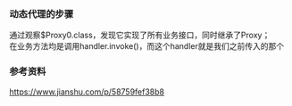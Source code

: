 ### 动态代理的步骤
通过观察$Proxy0.class，发现它实现了所有业务接口，同时继承了Proxy；  
在业务方法均是调用handler.invoke()，而这个handler就是我们之前传入的那个
### 参考资料
https://www.jianshu.com/p/58759fef38b8